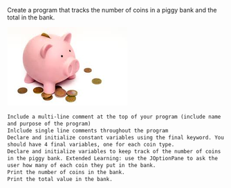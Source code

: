 Create a program that tracks the number of coins in a piggy bank and the total in the bank.

![Piggy bank](../Images/PiggyBank.jpeg)

    Include a multi-line comment at the top of your program (include name and purpose of the program)
    Inlclude single line comments throughout the program
    Declare and initialize constant variables using the final keyword. You should have 4 final variables, one for each coin type.
    Declare and initialize variables to keep track of the number of coins in the piggy bank. Extended Learning: use the JOptionPane to ask the user how many of each coin they put in the bank.
    Print the number of coins in the bank.
    Print the total value in the bank.
